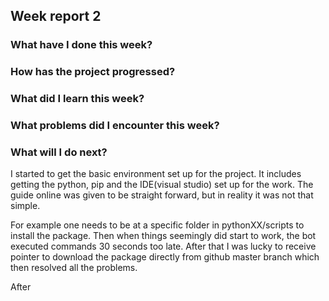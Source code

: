 ## Week report 2

### What have I done this week?

### How has the project progressed?

### What did I learn this week?

### What problems did I encounter this week?

### What will I do next?

I started to get the basic environment set up for the project. It includes getting the python, pip and 
the IDE(visual studio) set up for the work. The guide online was given to be straight forward, but in
reality it was not that simple. 

For example one needs to be at a specific folder in pythonXX/scripts to install the package. Then when 
things seemingly did start to work, the bot executed commands 30 seconds too late. After that I was lucky
to receive pointer to download the package directly from github master branch which then resolved all the
problems. 

After 

